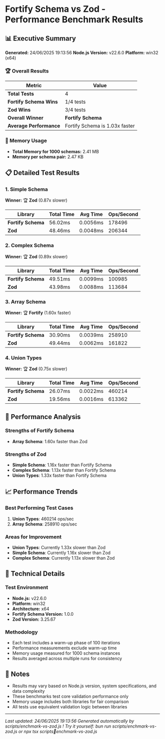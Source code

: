 # Fortify Schema vs Zod - Performance Benchmark Results

## 📊 Executive Summary

**Generated:** 24/06/2025 19:13:56
**Node.js Version:** v22.6.0
**Platform:** win32 (x64)

### 🏆 Overall Results

| Metric | Value |
|--------|-------|
| **Total Tests** | 4 |
| **Fortify Schema Wins** | 1/4 tests |
| **Zod Wins** | 3/4 tests |
| **Overall Winner** | **Fortify Schema** |
| **Average Performance** | Fortify Schema is 1.03x faster |

### 💾 Memory Usage

- **Total Memory for 1000 schemas:** 2.41 MB
- **Memory per schema pair:** 2.47 KB

## 📋 Detailed Test Results


### 1. Simple Schema

**Winner:** 🏆 **Zod** (0.87x slower)

| Library | Total Time | Avg Time | Ops/Second |
|---------|------------|----------|------------|
| **Fortify Schema** | 56.02ms | 0.0056ms | 178496 |
| **Zod** | 48.46ms | 0.0048ms | 206344 |


### 2. Complex Schema

**Winner:** 🏆 **Zod** (0.89x slower)

| Library | Total Time | Avg Time | Ops/Second |
|---------|------------|----------|------------|
| **Fortify Schema** | 49.51ms | 0.0099ms | 100985 |
| **Zod** | 43.98ms | 0.0088ms | 113684 |


### 3. Array Schema

**Winner:** 🏆 **Fortify** (1.60x faster)

| Library | Total Time | Avg Time | Ops/Second |
|---------|------------|----------|------------|
| **Fortify Schema** | 30.90ms | 0.0039ms | 258910 |
| **Zod** | 49.44ms | 0.0062ms | 161822 |


### 4. Union Types

**Winner:** 🏆 **Zod** (0.75x slower)

| Library | Total Time | Avg Time | Ops/Second |
|---------|------------|----------|------------|
| **Fortify Schema** | 26.07ms | 0.0022ms | 460214 |
| **Zod** | 19.56ms | 0.0016ms | 613362 |


## 🎯 Performance Analysis

### Strengths of Fortify Schema
- **Array Schema**: 1.60x faster than Zod

### Strengths of Zod
- **Simple Schema**: 1.16x faster than Fortify Schema
- **Complex Schema**: 1.13x faster than Fortify Schema
- **Union Types**: 1.33x faster than Fortify Schema

## 📈 Performance Trends

### Best Performing Test Cases
1. **Union Types**: 460214 ops/sec
1. **Array Schema**: 258910 ops/sec

### Areas for Improvement
- **Union Types**: Currently 1.33x slower than Zod
- **Simple Schema**: Currently 1.16x slower than Zod
- **Complex Schema**: Currently 1.13x slower than Zod

## 🔧 Technical Details

### Test Environment
- **Node.js:** v22.6.0
- **Platform:** win32
- **Architecture:** x64
- **Fortify Schema Version:** 1.0.0
- **Zod Version:** 3.25.67

### Methodology
- Each test includes a warm-up phase of 100 iterations
- Performance measurements exclude warm-up time
- Memory usage measured for 1000 schema instances
- Results averaged across multiple runs for consistency

## 📝 Notes

- Results may vary based on Node.js version, system specifications, and data complexity
- These benchmarks test core validation performance only
- Memory usage includes both libraries for fair comparison
- All tests use equivalent validation logic between libraries

---

*Last updated: 24/06/2025 19:13:56*
*Generated automatically by scripts/enchmark-vs-zod.js !*
*Try it yourself: bun run scripts/enchmark-vs-zod.js or npx tsx scriptsenchmark-vs-zod.js*
